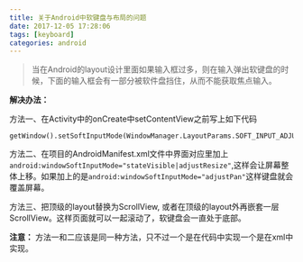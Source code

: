 ```yaml
---
title: 关于Android中软键盘与布局的问题
date: 2017-12-05 17:28:06
tags: [keyboard]
categories: android
---
```

>当在Android的layout设计里面如果输入框过多，则在输入弹出软键盘的时候，下面的输入框会有一部分被软件盘挡住，从而不能获取焦点输入。

**解决办法：**

方法一、在Activity中的onCreate中setContentView之前写上如下代码

```
getWindow().setSoftInputMode(WindowManager.LayoutParams.SOFT_INPUT_ADJUST_PAN)
```

方法二、在项目的AndroidManifest.xml文件中界面对应<activity>里加上 `android:windowSoftInputMode="stateVisible|adjustResize"`,这样会让屏幕整体上移。如果加上的是`android:windowSoftInputMode="adjustPan"`这样键盘就会覆盖屏幕。

方法三、把顶级的layout替换为ScrollView, 或者在顶级的layout外再嵌套一层ScrollView。这样页面就可以一起滚动了，软键盘会一直处于底部。

**注意：** 方法一和二应该是同一种方法，只不过一个是在代码中实现一个是在xml中实现。











